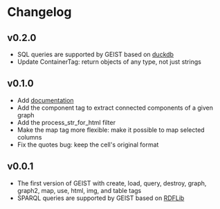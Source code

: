 # Changelog

## v0.2.0

- SQL queries are supported by GEIST based on [duckdb](https://duckdb.org)
- Update ContainerTag: return objects of any type, not just strings

## v0.1.0

- Add [documentation](https://cirss.github.io/geist-p)
- Add the component tag to extract connected components of a given graph
- Add the process_str_for_html filter
- Make the map tag more flexible: make it possible to map selected columns
- Fix the quotes bug: keep the cell's original format

## v0.0.1

- The first version of GEIST with create, load, query, destroy, graph, graph2, map, use, html, img, and table tags
- SPARQL queries are supported by GEIST based on [RDFLib](https://github.com/RDFLib/rdflib)

